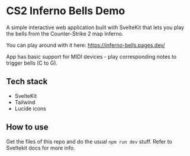 # CS2 Inferno Bells Demo

A simple interactive web application built with SvelteKit that lets you play the bells from the Counter-Strike 2 map Inferno.

You can play around with it here: https://inferno-bells.pages.dev/

App has basic support for MIDI devices - play corresponding notes to trigger bells (C to G).

## Tech stack

- SvelteKit
- Tailwind
- Lucide icons

## How to use

Get the files of this repo and do the usual `npm run dev` stuff. Refer to Sveltekit docs for more info.
